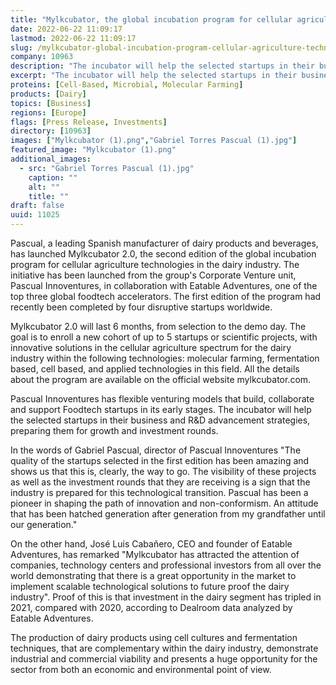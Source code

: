 ```yaml
---
title: "Mylkcubator, the global incubation program for cellular agriculture technologies in the dairy industry, kicks off its second cohort"
date: 2022-06-22 11:09:17
lastmod: 2022-06-22 11:09:17
slug: /mylkcubator-global-incubation-program-cellular-agriculture-technologies-dairy-industry
company: 10963
description: "The incubator will help the selected startups in their business and R&D advancement strategies, preparing them for growth and investment rounds"
excerpt: "The incubator will help the selected startups in their business and R&D advancement strategies, preparing them for growth and investment rounds"
proteins: [Cell-Based, Microbial, Molecular Farming]
products: [Dairy]
topics: [Business]
regions: [Europe]
flags: [Press Release, Investments]
directory: [10963]
images: ["Mylkcubator (1).png","Gabriel Torres Pascual (1).jpg"]
featured_image: "Mylkcubator (1).png"
additional_images:
  - src: "Gabriel Torres Pascual (1).jpg"
    caption: ""
    alt: ""
    title: ""
draft: false
uuid: 11025
---
```

Pascual, a leading Spanish manufacturer of dairy products and beverages,
has launched Mylkcubator 2.0, the second edition of the global
incubation program for cellular agriculture technologies in the dairy
industry. The initiative has been launched from the group's Corporate
Venture unit, Pascual Innoventures, in collaboration with Eatable
Adventures, one of the top three global foodtech accelerators. The first
edition of the program had recently been completed by four disruptive
startups worldwide.

Mylkcubator 2.0 will last 6 months, from selection to the demo day. The
goal is to enroll a new cohort of up to 5 startups or scientific
projects, with innovative solutions in the cellular agriculture spectrum
for the dairy industry within the following technologies: molecular
farming, fermentation based, cell based, and applied technologies in
this field. All the details about the program are available on the
official website mylkcubator.com.

Pascual Innoventures has flexible venturing models that build,
collaborate and support Foodtech startups in its early stages. The
incubator will help the selected startups in their business and R&D
advancement strategies, preparing them for growth and investment rounds.

In the words of Gabriel Pascual, director of Pascual Innoventures \"The
quality of the startups selected in the first edition has been amazing
and shows us that this is, clearly, the way to go. The visibility of
these projects as well as the investment rounds that they are receiving
is a sign that the industry is prepared for this technological
transition. Pascual has been a pioneer in shaping the path of innovation
and non-conformism. An attitude that has been hatched generation after
generation from my grandfather until our generation."

On the other hand, José Luis Cabañero, CEO and founder of Eatable
Adventures, has remarked "Mylkcubator has attracted the attention of
companies, technology centers and professional investors from all over
the world demonstrating that there is a great opportunity in the market
to implement scalable technological solutions to future proof the dairy
industry". Proof of this is that investment in the dairy segment has
tripled in 2021, compared with 2020, according to Dealroom data analyzed
by Eatable Adventures.

The production of dairy products using cell cultures and fermentation
techniques, that are complementary within the dairy industry,
demonstrate industrial and commercial viability and presents a huge
opportunity for the sector from both an economic and environmental point
of view.
